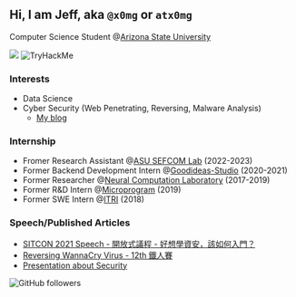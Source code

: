 ## Hi, I am Jeff, aka `@x0mg` or `atx0mg`
Computer Science Student @[Arizona State University](https://www.asu.edu/)

![](https://github-profile-summary-cards.vercel.app/api/cards/profile-details?username=jeff14994&theme=monokai)
<img src="https://tryhackme-badges.s3.amazonaws.com/OMGGG.png" alt="TryHackMe">
### Interests
- Data Science
- Cyber Security (Web Penetrating, Reversing, Malware Analysis)
	- [My blog](http://blog.atx0mg.tw/)
### Internship
- Fromer Research Assistant @[ASU SEFCOM Lab](https://sefcom.asu.edu/people) (2022-2023)
- Former Backend Development Intern @[Goodideas-Studio](http://goodideas-studio.com/) (2020-2021)
- Former Researcher @[Neural Computation Laboratory](https://nckunclab.wixsite.com/neuralcomputationlab) (2017-2019)
- Former R&D Intern @[Microprogram](https://www.program.com.tw/) (2019)
- Former SWE Intern @[ITRI](https://www.itri.org.tw/) (2018)
### Speech/Published Articles
- [SITCON 2021 Speech - 開放式議程 - 好想學資安，該如何入門？](https://sitcon.org/2021/agenda/20605b7c-80a4-4078-b411-102fa1d6c333)
- [Reversing WannaCry Virus - 12th 鐵人賽](https://ithelp.ithome.com.tw/articles/10253139)
- [Presentation about Security](https://www2.slideshare.net/JeffHung13/presentations)

![GitHub followers](https://img.shields.io/github/followers/jeff14994?style=social)



